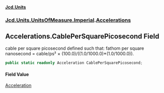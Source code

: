 #### [Jcd.Units](index.md 'index')

### [Jcd.Units.UnitsOfMeasure.Imperial](Jcd.Units.UnitsOfMeasure.Imperial.md 'Jcd.Units.UnitsOfMeasure.Imperial').[Accelerations](Accelerations.md 'Jcd.Units.UnitsOfMeasure.Imperial.Accelerations')

## Accelerations.CablePerSquarePicosecond Field

cable per square picosecond defined such that: fathom per square nanosecond = cable/ps² ×
(100.0)/((1.0/1000.0)*(1.0/1000.0)).

```csharp
public static readonly Acceleration CablePerSquarePicosecond;
```

#### Field Value

[Acceleration](Acceleration.md 'Jcd.Units.UnitTypes.Acceleration')